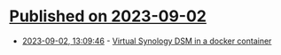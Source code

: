 # [Published on 2023-09-02](index.md)

* [2023-09-02, 13:09:46](https://lobste.rs/s/rty8go/virtual_synology_dsm_docker_container) - [Virtual Synology DSM in a docker container](https://github.com/kroese/virtual-dsm)
